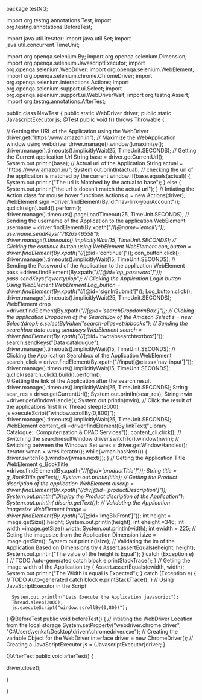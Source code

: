 package testNG;

import org.testng.annotations.Test;
import org.testng.annotations.BeforeTest;

import java.util.Iterator;
import java.util.Set;
import java.util.concurrent.TimeUnit;

import org.openqa.selenium.By;
import org.openqa.selenium.Dimension;
import org.openqa.selenium.JavascriptExecutor;
import org.openqa.selenium.WebDriver;
import org.openqa.selenium.WebElement;
import org.openqa.selenium.chrome.ChromeDriver;
import org.openqa.selenium.interactions.Actions;
import org.openqa.selenium.support.ui.Select;
import org.openqa.selenium.support.ui.WebDriverWait;
import org.testng.Assert;
import org.testng.annotations.AfterTest;

public class NewTest {
	public static WebDriver driver;
	public static JavascriptExecutor js;
  @Test
  public void f() throws Throwable {
	  
//	  Getting the URL of the Application using the WebDriver  
	  driver.get("https:\\www.amazon.in");
//	  Maximize the WebApplication window using webdriver
	  driver.manage().window().maximize();
	  driver.manage().timeouts().implicitlyWait(25, TimeUnit.SECONDS);
//	Getting the Current application Url
	  String base = driver.getCurrentUrl();
	  System.out.println(base);
//	Actual url of the Application
	  String actual = "https://www.amazon.in/";
	  System.out.println(actual);
//	checking the url of the application is matched by the current window 
	  if(base.equals(actual))
	  {
		  System.out.println("The url is Matched by the actual to base");
	  }
	  else
	  {
		  System.out.println("the url is doesn't match the actual url");
	  }
//	Intiating the Action class for mouse hover functions
	  Actions q = new Actions(driver);
	  WebElement sign =driver.findElement(By.id("nav-link-yourAccount"));
	  q.click(sign).build().perform();
	  driver.manage().timeouts().pageLoadTimeout(25, TimeUnit.SECONDS);
//	  Sending the username of the Application to the application
	  WebElement username = driver.findElement(By.xpath("//*[@name='email']"));
	  username.sendKeys("7826946558");
	  driver.manage().timeouts().implicitlyWait(15, TimeUnit.SECONDS);
//	  Clicking the continue button using WebElement
	  WebElement con_button = driver.findElement(By.xpath("//*[@id='continue']"));
	  con_button.click();
	  driver.manage().timeouts().implicitlyWait(15, TimeUnit.SECONDS);
//	  Sending the Password of the Application to the application
	  WebElement pass =driver.findElement(By.xpath("//*[@id='ap_password']"));
	  pass.sendKeys("qwertyuiop");
//	  Clicking the Application Login button Using WebElement
	  WebElement Log_button = driver.findElement(By.xpath("//*[@id='signInSubmit']"));
	  Log_button.click();
	  driver.manage().timeouts().implicitlyWait(25, TimeUnit.SECONDS);
	  WebElement drop =driver.findElement(By.xpath("//*[@id='searchDropdownBox']"));
//    Clicking the application Dropdown of the SearchBox of the Amazon
	  Select s = new Select(drop);
	  s.selectByValue("search-alias=stripbooks");
//	  Sending the searchbox data using sendkeys
	  WebElement search = driver.findElement(By.xpath("//*[@id='twotabsearchtextbox']"));
	  search.sendKeys("Data catalougue");
	  driver.manage().timeouts().implicitlyWait(15, TimeUnit.SECONDS);
//	  Clicking the Application Searchbox of the Application
	  WebElement search_click = driver.findElement(By.xpath("//input[@class='nav-input']"));
	  driver.manage().timeouts().implicitlyWait(15, TimeUnit.SECONDS);
	  q.click(search_click).build().perform();  
//	  Getting the link of the Application after the search result
	  driver.manage().timeouts().implicitlyWait(25, TimeUnit.SECONDS);
      String sear_res = driver.getCurrentUrl();
	  System.out.println(sear_res); 
	  String nwin =driver.getWindowHandle();
	  System.out.println(nwin);
//	  Click the result of the applications first link
	  Thread.sleep(3000);
	  js.executeScript("window.scrollBy(0,800)");
	  driver.manage().timeouts().implicitlyWait(25, TimeUnit.SECONDS);
	  WebElement content_cli =driver.findElement(By.linkText("Library Catalogue:: Computerization & OPAC Services"));
	  content_cli.click();
//	  Switching the searchresultWindow
	  driver.switchTo().window(nwin);
//	  Switching between the Windows
	  Set<String> wres = driver.getWindowHandles();
	  Iterator<String> wman = wres.iterator();
	  while(wman.hasNext())
	  {
		  driver.switchTo().window(wman.next());
	  }
//	  Getting the Application Title
	  WebElement g_BookTitle =driver.findElement(By.xpath("//*[@id='productTitle']"));
	  String title = g_BookTitle.getText();
	  System.out.println(title);
//	  Getting the Product discription of the application
	  WebElement discrip = driver.findElement(By.xpath("//div[@id='productDescription']"));
	  System.out.println("Display the Product discription of the Application");
	  System.out.println( discrip.getText());
//	  Validating the Application Imagesize 
	  WebElement image = driver.findElement(By.xpath("//*[@id='imgBlkFront']"));
	  int height = image.getSize().height;
	  System.out.println(height);
	  int eheight =346;
	  int width =image.getSize().width;
	  System.out.println(width);
	  int ewidth   = 225;
//	  Geting the imagesize from the Application
	  Dimension isize = image.getSize();
	  System.out.println(isize);
//	  Validating the im of the Application Based on Dimensions
	  try {
		Assert.assertEquals(eheight, height);
		System.out.println("The value of the height is Equal");
	} catch (Exception e) {
		// TODO Auto-generated catch block
		e.printStackTrace();
	}
//	  Getiing the image width of the Application
	  try {
		Assert.assertEquals(ewidth, width);
		System.out.println("The Width is equal is Expected");
	} catch (Exception e) {
		// TODO Auto-generated catch block
		e.printStackTrace();
	}
//	 Using JavaScriptExecutor in the Script
	  
	  System.out.println("Lets Execute the Application javascript");
	  Thread.sleep(2000);
      js.executeScript("window.scrollBy(0,800)");
	
      
      
      
  }
  @BeforeTest
  public void beforeTest() {
//	 intiating the WebDriver Location from the local storage
	  System.setProperty("webdriver.chrome.driver", "C:\\Users\\venkat\\Desktop\\driverr\\chromedriver.exe");
//	 Creating the variable Object for the WebDriver interface
	  driver = new ChromeDriver(); 
//	  Creating a JavaScriptExecutor
	  js = (JavascriptExecutor)driver;
  }

  @AfterTest
  public void afterTest() {
	  
	  
 
  driver.close();
  
  
  
  }

}
